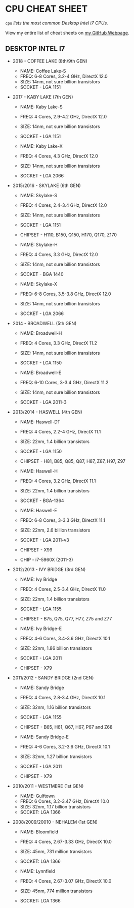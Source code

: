 # CPU CHEAT SHEET

`cpu` _lists the most common Desktop Intel i7 CPUs._

View my entire list of cheat sheets on
[my GitHub Webpage](https://jeffdecola.github.io/my-cheat-sheets/).

## DESKTOP INTEL I7

* 2018 - COFFEE LAKE (8th/9th GEN)
	
  * NAME: Coffee Lake-S
  * FREQ: 6-8 Cores, 3.2-4 GHz, DirectX 12.0
  * SIZE: 14nm, not sure billion transistors
  * SOCKET - LGA 1151

* 2017 - KABY LAKE (7th GEN)
	
  * NAME: Kaby Lake-S
  * FREQ: 4 Cores, 2.9-4.2 GHz, DirectX 12.0
  * SIZE: 14nm, not sure billion transistors
  * SOCKET - LGA 1151

  * NAME: Kaby Lake-X
  * FREQ: 4 Cores, 4.3 GHz, DirectX 12.0
  * SIZE: 14nm, not sure billion transistors
  * SOCKET - LGA 2066

* 2015/2016 - SKYLAKE (6th GEN)
	
  * NAME: Skylake-S
  * FREQ: 4 Cores, 2.4-3.4 GHz, DirectX 12.0
  * SIZE: 14nm, not sure billion transistors
  * SOCKET - LGA 1151
  * CHIPSET - H110, B150, Q150, H170, Q170, Z170

  * NAME: Skylake-H
  * FREQ: 4 Cores, 3.3 GHz, DirectX 12.0
  * SIZE: 14nm, not sure billion transistors
  * SOCKET - BGA 1440

  * NAME: Skylake-X
  * FREQ: 6-8 Cores, 3.5-3.8 GHz, DirectX 12.0
  * SIZE: 14nm, not sure billion transistors
  * SOCKET - LGA 2066

* 2014 - BROADWELL (5th GEN)

  * NAME: Broadwell-H
  * FREQ: 4 Cores, 3.3 GHz, DirectX 11.2
  * SIZE: 14nm, not sure billion transistors
  * SOCKET - LGA 1150

  * NAME: Broadwell-E
  * FREQ: 6-10 Cores, 3-3.4 GHz, DirectX 11.2
  * SIZE: 14nm, not sure billion transistors
  * SOCKET - LGA 2011-3

* 2013/2014 - HASWELL (4th GEN)
	
  * NAME: Haswell-DT
  * FREQ: 4 Cores, 2.2-4 GHz, DirectX 11.1
  * SIZE: 22nm, 1.4 billion transistors
  * SOCKET - LGA 1150
  * CHIPSET - H81, B85, Q85, Q87, H87, Z87, H97, Z97

  * NAME: Haswell-H
  * FREQ: 4 Cores, 3.2 GHz, DirectX 11.1
  * SIZE: 22nm, 1.4 billion transistors
  * SOCKET - BGA-1364

  * NAME: Haswell-E
  * FREQ: 6-8 Cores, 3-3.3 GHz, DirectX 11.1
  * SIZE: 22nm, 2.6 billion transistors
  * SOCKET - LGA 2011-v3
  * CHIPSET - X99
  * CHIP - i7-5960X (2011-3)

* 2012/2013 - IVY BRIDGE (3rd GEN)

  * NAME: Ivy Bridge
  * FREQ: 4 Cores, 2.5-3.4 GHz, DirectX 11.0
  * SIZE: 22nm, 1.4 billion transistors
  * SOCKET - LGA 1155
  * CHIPSET - B75, Q75, Q77, H77, Z75 and Z77

  * NAME: Ivy Bridge-E
  * FREQ: 4-6 Cores, 3.4-3.6 GHz, DirectX 10.1
  * SIZE: 22nm, 1.86 billion transistors
  * SOCKET - LGA 2011
  * CHIPSET - X79

* 2011/2012 - SANDY BRIDGE (2nd GEN)

  * NAME: Sandy Bridge
  * FREQ: 4 Cores, 2.8-3.4 GHz, DirectX 10.1
  * SIZE: 32nm, 1.16 billion transistors
  * SOCKET - LGA 1155
  * CHIPSET - B65, H61, Q67, H67, P67 and Z68

  * NAME: Sandy Bridge-E
  * FREQ: 4-6 Cores, 3.2-3.6 GHz, DirectX 10.1
  * SIZE: 32nm, 1.27 billion transistors
  * SOCKET - LGA 2011
  * CHIPSET - X79

* 2010/2011 - WESTMERE (1st GEN)

  * NAME: Gulftown
  * FREQ: 6 Cores, 3.2-3.47 GHz, DirectX 10.0
  * SIZE: 32nm, 1.17 billion transistors
  * SOCKET: LGA 1366

* 2008/2009/20010 - NEHALEM (1st GEN)

  * NAME: Bloomfield
  * FREQ: 4 Cores, 2.67-3.33 GHz, DirectX 10.0
  * SIZE: 45nm, 731 million transistors
  * SOCKET: LGA 1366

  * NAME: Lynnfield
  * FREQ: 4 Cores, 2.67-3.07 GHz, DirectX 10.0
  * SIZE: 45nm, 774 million transistors
  * SOCKET: LGA 1366
